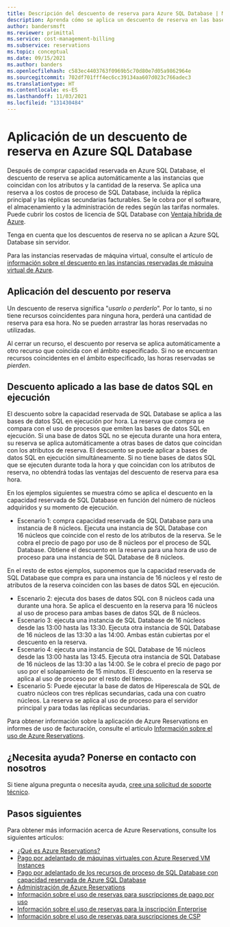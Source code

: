 ```yaml
---
title: Descripción del descuento de reserva para Azure SQL Database | Microsoft Docs
description: Aprenda cómo se aplica un descuento de reserva en las bases de datos de Azure SQL Database en ejecución. El descuento se aplica a dichas bases de datos cada hora.
author: bandersmsft
ms.reviewer: primittal
ms.service: cost-management-billing
ms.subservice: reservations
ms.topic: conceptual
ms.date: 09/15/2021
ms.author: banders
ms.openlocfilehash: c583ec4403763f0969b5c70d80e7d05a9862964e
ms.sourcegitcommit: 702df701fff4ec6cc39134aa607d023c766adec3
ms.translationtype: HT
ms.contentlocale: es-ES
ms.lasthandoff: 11/03/2021
ms.locfileid: "131430484"
---
```

# <a name="how-a-reservation-discount-is-applied-to-azure-sql-database"></a>Aplicación de un descuento de reserva en Azure SQL Database

Después de comprar capacidad reservada en Azure SQL Database, el descuento de reserva se aplica automáticamente a las instancias que coincidan con los atributos y la cantidad de la reserva. Se aplica una reserva a los costos de proceso de SQL Database, incluida la réplica principal y las réplicas secundarias facturables. Se le cobra por el software, el almacenamiento y la administración de redes según las tarifas normales. Puede cubrir los costos de licencia de SQL Database con [Ventaja híbrida de Azure](https://azure.microsoft.com/pricing/hybrid-benefit/).

Tenga en cuenta que los descuentos de reserva no se aplican a Azure SQL Database sin servidor.

Para las instancias reservadas de máquina virtual, consulte el artículo de [información sobre el descuento en las instancias reservadas de máquina virtual de Azure](../manage/understand-vm-reservation-charges.md).

## <a name="how-reservation-discount-is-applied"></a>Aplicación del descuento por reserva

Un descuento de reserva significa "*usarlo o perderlo*". Por lo tanto, si no tiene recursos coincidentes para ninguna hora, perderá una cantidad de reserva para esa hora. No se pueden arrastrar las horas reservadas no utilizadas.

Al cerrar un recurso, el descuento por reserva se aplica automáticamente a otro recurso que coincida con el ámbito especificado. Si no se encuentran recursos coincidentes en el ámbito especificado, las horas reservadas se *pierden*.

## <a name="discount-applied-to-running-sql-databases"></a>Descuento aplicado a las base de datos SQL en ejecución

El descuento sobre la capacidad reservada de SQL Database se aplica a las bases de datos SQL en ejecución por hora. La reserva que compra se compara con el uso de procesos que emiten las bases de datos SQL en ejecución. Si una base de datos SQL no se ejecuta durante una hora entera, su reserva se aplica automáticamente a otras bases de datos que coincidan con los atributos de reserva. El descuento se puede aplicar a bases de datos SQL en ejecución simultáneamente. Si no tiene bases de datos SQL que se ejecuten durante toda la hora y que coincidan con los atributos de reserva, no obtendrá todas las ventajas del descuento de reserva para esa hora.

En los ejemplos siguientes se muestra cómo se aplica el descuento en la capacidad reservada de SQL Database en función del número de núcleos adquiridos y su momento de ejecución.

- Escenario 1: compra capacidad reservada de SQL Database para una instancia de 8 núcleos. Ejecuta una instancia de SQL Database con 16 núcleos que coincide con el resto de los atributos de la reserva. Se le cobra el precio de pago por uso de 8 núcleos por el proceso de SQL Database. Obtiene el descuento en la reserva para una hora de uso de proceso para una instancia de SQL Database de 8 núcleos.

En el resto de estos ejemplos, suponemos que la capacidad reservada de SQL Database que compra es para una instancia de 16 núcleos y el resto de atributos de la reserva coinciden con las bases de datos SQL en ejecución.

- Escenario 2: ejecuta dos bases de datos SQL con 8 núcleos cada una durante una hora. Se aplica el descuento en la reserva para 16 núcleos al uso de proceso para ambas bases de datos SQL de 8 núcleos.
- Escenario 3: ejecuta una instancia de SQL Database de 16 núcleos desde las 13:00 hasta las 13:30. Ejecuta otra instancia de SQL Database de 16 núcleos de las 13:30 a las 14:00. Ambas están cubiertas por el descuento en la reserva.
- Escenario 4: ejecuta una instancia de SQL Database de 16 núcleos desde las 13:00 hasta las 13:45. Ejecuta otra instancia de SQL Database de 16 núcleos de las 13:30 a las 14:00. Se le cobra el precio de pago por uso por el solapamiento de 15 minutos. El descuento en la reserva se aplica al uso de proceso por el resto del tiempo.
- Escenario 5: Puede ejecutar la base de datos de Hiperescala de SQL de cuatro núcleos con tres réplicas secundarias, cada una con cuatro núcleos. La reserva se aplica al uso de proceso para el servidor principal y para todas las réplicas secundarias.

Para obtener información sobre la aplicación de Azure Reservations en informes de uso de facturación, consulte el artículo [Información sobre el uso de Azure Reservations](understand-reserved-instance-usage-ea.md).

## <a name="need-help-contact-us"></a>¿Necesita ayuda? Ponerse en contacto con nosotros

Si tiene alguna pregunta o necesita ayuda, [cree una solicitud de soporte técnico](https://go.microsoft.com/fwlink/?linkid=2083458).

## <a name="next-steps"></a>Pasos siguientes

Para obtener más información acerca de Azure Reservations, consulte los siguientes artículos:

- [¿Qué es Azure Reservations?](save-compute-costs-reservations.md)
- [Pago por adelantado de máquinas virtuales con Azure Reserved VM Instances](../../virtual-machines/prepay-reserved-vm-instances.md)
- [Pago por adelantado de los recursos de proceso de SQL Database con capacidad reservada de Azure SQL Database](../../azure-sql/database/reserved-capacity-overview.md)
- [Administración de Azure Reservations](manage-reserved-vm-instance.md)
- [Información sobre el uso de reservas para suscripciones de pago por uso](understand-reserved-instance-usage.md)
- [Información sobre el uso de reservas para la inscripción Enterprise](understand-reserved-instance-usage-ea.md)
- [Información sobre el uso de reservas para suscripciones de CSP](/partner-center/azure-reservations)